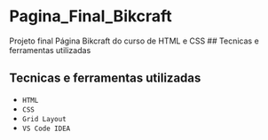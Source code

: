 # Pagina_Final_Bikcraft
Projeto final Página Bikcraft do curso de HTML e CSS ## Tecnicas e ferramentas utilizadas

## Tecnicas e ferramentas utilizadas
 
- ``HTML``
- ``CSS``
- ``Grid Layout``
- ``VS Code IDEA``



